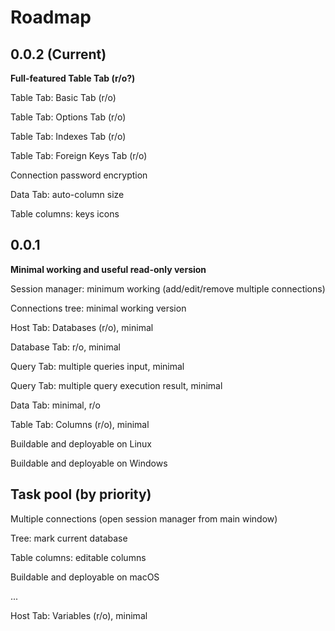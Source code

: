 # Roadmap

## 0.0.2 (Current)

**Full-featured Table Tab (r/o?)**

Table Tab: Basic Tab (r/o)

Table Tab: Options Tab (r/o)

Table Tab: Indexes Tab (r/o)

Table Tab: Foreign Keys Tab (r/o)

Connection password encryption

Data Tab: auto-column size

Table columns: keys icons

## 0.0.1

**Minimal working and useful read-only version**

Session manager: minimum working (add/edit/remove multiple connections)

Connections tree: minimal working version

Host Tab: Databases (r/o), minimal

Database Tab: r/o, minimal

Query Tab: multiple queries input, minimal

Query Tab: multiple query execution result, minimal

Data Tab: minimal, r/o

Table Tab: Columns (r/o), minimal

Buildable and deployable on Linux

Buildable and deployable on Windows


## Task pool (by priority)

Multiple connections (open session manager from main window)

Tree: mark current database

Table columns: editable columns

Buildable and deployable on macOS

...

Host Tab: Variables (r/o), minimal
